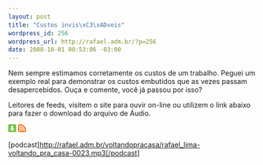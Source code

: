 ```yaml
--- 
layout: post
title: "Custos invis\xC3\xADveis"
wordpress_id: 256
wordpress_url: http://rafael.adm.br/?p=256
date: 2008-10-01 00:53:06 -03:00
---
```

Nem sempre estimamos corretamente os custos de um trabalho. Peguei um exemplo real para demonstrar os custos embutidos que as vezes passam desapercebidos. Ouça e comente, você já passou por isso?

Leitores de feeds, visitem o site para ouvir on-line ou utilizem o link abaixo para fazer o download do arquivo de Áudio.

<a class="noborder" href="http://rafael.adm.br/voltandopracasa/rafael_lima-voltando_pra_casa-0023.mp3" title="Download"><img src="/wp-content/themes/rafael_lima-rockinblue/images/download_green.gif" border="0" alt="Download" /></a> <a class="noborder" href="http://feeds.feedburner.com/rafael_lima_podcast" title="RSS"><img src="/wp-content/themes/rafael_lima-rockinblue/images/icn-feed-16x16.png" border="0" alt="RSS" /></a>

[podcast]http://rafael.adm.br/voltandopracasa/rafael_lima-voltando_pra_casa-0023.mp3[/podcast]
